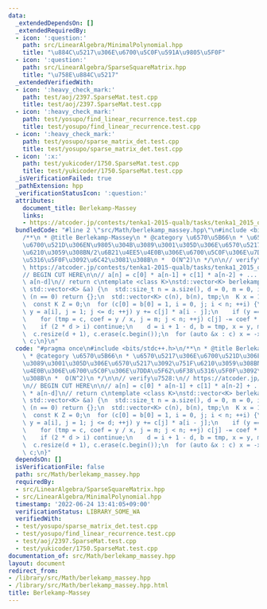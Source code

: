 ```yaml
---
data:
  _extendedDependsOn: []
  _extendedRequiredBy:
  - icon: ':question:'
    path: src/LinearAlgebra/MinimalPolynomial.hpp
    title: "\u884C\u5217\u306E\u6700\u5C0F\u591A\u9805\u5F0F"
  - icon: ':question:'
    path: src/LinearAlgebra/SparseSquareMatrix.hpp
    title: "\u758E\u884C\u5217"
  _extendedVerifiedWith:
  - icon: ':heavy_check_mark:'
    path: test/aoj/2397.SparseMat.test.cpp
    title: test/aoj/2397.SparseMat.test.cpp
  - icon: ':heavy_check_mark:'
    path: test/yosupo/find_linear_recurrence.test.cpp
    title: test/yosupo/find_linear_recurrence.test.cpp
  - icon: ':heavy_check_mark:'
    path: test/yosupo/sparse_matrix_det.test.cpp
    title: test/yosupo/sparse_matrix_det.test.cpp
  - icon: ':x:'
    path: test/yukicoder/1750.SparseMat.test.cpp
    title: test/yukicoder/1750.SparseMat.test.cpp
  _isVerificationFailed: true
  _pathExtension: hpp
  _verificationStatusIcon: ':question:'
  attributes:
    document_title: Berlekamp-Massey
    links:
    - https://atcoder.jp/contests/tenka1-2015-qualb/tasks/tenka1_2015_qualB_c
  bundledCode: "#line 2 \"src/Math/berlekamp_massey.hpp\"\n#include <bits/stdc++.h>\n\
    /**\n * @title Berlekamp-Massey\n * @category \u6570\u5B66\n * \u6570\u5217\u306E\
    \u6700\u521D\u306EN\u9805\u304B\u3089\u3001\u305D\u306E\u6570\u5217\u3092\u751F\
    \u6210\u3059\u308BN/2\u6B21\u4EE5\u4E0B\u306E\u6700\u5C0F\u306E\u7DDA\u5F62\u6F38\
    \u5316\u5F0F\u3092\u6C42\u3081\u308B\n *  O(N^2)\n */\n\n// verify\u7528:\n//\
    \ https://atcoder.jp/contests/tenka1-2015-qualb/tasks/tenka1_2015_qualB_c\n\n\
    // BEGIN CUT HERE\n\n// a[n] = c[0] * a[n-1] + c[1] * a[n-2] + ... + c[d-1] *\
    \ a[n-d]\n// return c\ntemplate <class K>\nstd::vector<K> berlekamp_massey(const\
    \ std::vector<K> &a) {\n  std::size_t n = a.size(), d = 0, m = 0, i, j;\n  if\
    \ (n == 0) return {};\n  std::vector<K> c(n), b(n), tmp;\n  K x = 1, y, coef;\n\
    \  const K Z = 0;\n  for (c[0] = b[0] = 1, i = 0, j; i < n; ++i) {\n    for (++m,\
    \ y = a[i], j = 1; j <= d; ++j) y += c[j] * a[i - j];\n    if (y == Z) continue;\n\
    \    for (tmp = c, coef = y / x, j = m; j < n; ++j) c[j] -= coef * b[j - m];\n\
    \    if (2 * d > i) continue;\n    d = i + 1 - d, b = tmp, x = y, m = 0;\n  }\n\
    \  c.resize(d + 1), c.erase(c.begin());\n  for (auto &x : c) x = -x;\n  return\
    \ c;\n}\n"
  code: "#pragma once\n#include <bits/stdc++.h>\n/**\n * @title Berlekamp-Massey\n\
    \ * @category \u6570\u5B66\n * \u6570\u5217\u306E\u6700\u521D\u306EN\u9805\u304B\
    \u3089\u3001\u305D\u306E\u6570\u5217\u3092\u751F\u6210\u3059\u308BN/2\u6B21\u4EE5\
    \u4E0B\u306E\u6700\u5C0F\u306E\u7DDA\u5F62\u6F38\u5316\u5F0F\u3092\u6C42\u3081\
    \u308B\n *  O(N^2)\n */\n\n// verify\u7528:\n// https://atcoder.jp/contests/tenka1-2015-qualb/tasks/tenka1_2015_qualB_c\n\
    \n// BEGIN CUT HERE\n\n// a[n] = c[0] * a[n-1] + c[1] * a[n-2] + ... + c[d-1]\
    \ * a[n-d]\n// return c\ntemplate <class K>\nstd::vector<K> berlekamp_massey(const\
    \ std::vector<K> &a) {\n  std::size_t n = a.size(), d = 0, m = 0, i, j;\n  if\
    \ (n == 0) return {};\n  std::vector<K> c(n), b(n), tmp;\n  K x = 1, y, coef;\n\
    \  const K Z = 0;\n  for (c[0] = b[0] = 1, i = 0, j; i < n; ++i) {\n    for (++m,\
    \ y = a[i], j = 1; j <= d; ++j) y += c[j] * a[i - j];\n    if (y == Z) continue;\n\
    \    for (tmp = c, coef = y / x, j = m; j < n; ++j) c[j] -= coef * b[j - m];\n\
    \    if (2 * d > i) continue;\n    d = i + 1 - d, b = tmp, x = y, m = 0;\n  }\n\
    \  c.resize(d + 1), c.erase(c.begin());\n  for (auto &x : c) x = -x;\n  return\
    \ c;\n}"
  dependsOn: []
  isVerificationFile: false
  path: src/Math/berlekamp_massey.hpp
  requiredBy:
  - src/LinearAlgebra/SparseSquareMatrix.hpp
  - src/LinearAlgebra/MinimalPolynomial.hpp
  timestamp: '2022-06-24 13:41:05+09:00'
  verificationStatus: LIBRARY_SOME_WA
  verifiedWith:
  - test/yosupo/sparse_matrix_det.test.cpp
  - test/yosupo/find_linear_recurrence.test.cpp
  - test/aoj/2397.SparseMat.test.cpp
  - test/yukicoder/1750.SparseMat.test.cpp
documentation_of: src/Math/berlekamp_massey.hpp
layout: document
redirect_from:
- /library/src/Math/berlekamp_massey.hpp
- /library/src/Math/berlekamp_massey.hpp.html
title: Berlekamp-Massey
---
```

